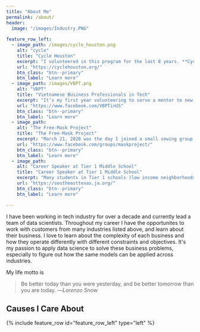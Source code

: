 ```yaml
---
title: "About Me"
permalink: /about/
header:
  image: "/images/Industry.PNG"
  
feature_row_left:
  - image_path: /images/cycle_houston.png
    alt: "cycle"
    title: "Cycle Houston"
    excerpt: "I volunteered in this program for the last 8 years. **Cycle** is a children's charity that rewards students with new bicycles for achieving better academic performance in the classroom. The young students earn a bicycle before Christmas break for achieving their set goals. The mission of the program is to improve 2nd grade literacy at Title One schools in the Greater Houston area."
    url: "https://cyclehouston.org/"
    btn_class: "btn--primary"
    btn_label: "Learn more"
  - image_path: /images/VBPT.png
    alt: "VBPT"
    title: "Vietnamese Business Professionals in Tech"
    excerpt: "It’s my first year volunteering to serve a mentor to new MBA and MS in Analytics graduates. I help guide them to get a job in tech industries through different workshops (behavioral interviews, technical preparation, resume feedback, etc.), group and 1:1 meetings."
    url: "https://www.facebook.com/VBPTinUS"
    btn_class: "btn--primary"
    btn_label: "Learn more"
  - image_path: 
    alt: "The Free-Mask Project"
    title: "The Free-Mask Project"
    excerpt: "March 21, 2020 was the day I joined a small sewing group on Facebook that ended up donating over 4,000 fabric masks and 500 caps for the next 3 months to support local Houston doctors and nurses."
    url: "https://www.facebook.com/groups/maskproject/"
    btn_class: "btn--primary"
    btn_label: "Learn more"
  - image_path: 
    alt: "Career Speaker at Tier 1 Middle School"
    title: "Career Speaker at Tier 1 Middle School"
    excerpt: "Many students in Tier 1 schools (low income neighborhoods) are not aware of opportunities or career options around them. I volunteered as a career speaker in 2019 to introduce to these students to the exciting career as Data Scientists."
    url: "https://southeasttexas.ja.org/"
    btn_class: "btn--primary"
    btn_label: "Learn more"

---
```


I have been working in tech industry for over a decade and currently lead a team of data scientists. Throughout my career I have the opportunites to work with customers from many industries listed above, and learn about their business.  I love to learn about the complexity of each business and how they operate differently with different constraints and objectives.  It's my passion to apply data science to solve these business problems, especially to figure out how the same models can be applied across industries.

My life motto is 

> Be better today than you were yesterday, and be better tomorrow than you are today. —*Lorenzo Snow*

## Causes I Care About

{% include feature_row id="feature_row_left" type="left" %}


